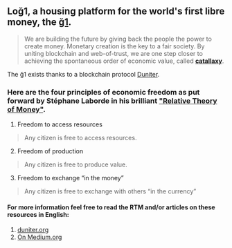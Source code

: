 ##  Loğ1, a housing platform for the world's first libre money, the [ğ1](https://monnaie-libre.fr/).

> We are building the future by giving back the people the power to create money.
> Monetary creation is the key to a fair society. By uniting blockchain and web-of-trust, we are one step closer to achieving
> the spontaneous order of economic value, called [**catallaxy**]().

The ğ1 exists thanks to a blockchain protocol [Duniter](https://duniter.org/fr/g1-go).

### Here are the four principles of economic freedom as put forward by Stéphane Laborde in his brilliant ["Relative Theory of Money"](https://en.trm.creationmonetaire.info/). 
1. Freedom to access resources
> Any citizen is free to access resources.
2. Freedom of production
> Any citizen is free to produce value.
3. Freedom to exchange “in the money”
> Any citizen is free to exchange with others “in the currency”


#### For more information feel free to read the RTM and/or articles on these resources in English:
1. [duniter.org](https://duniter.org/en/)
2. [On Medium.org](https://medium.com/@thomasbromehead)


